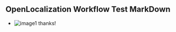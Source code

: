 ## OpenLocalization Workflow Test MarkDown
* ![image1](.\fdc52fc4-4926-492c-a0b7-4338ef958e14.PNG) thanks!